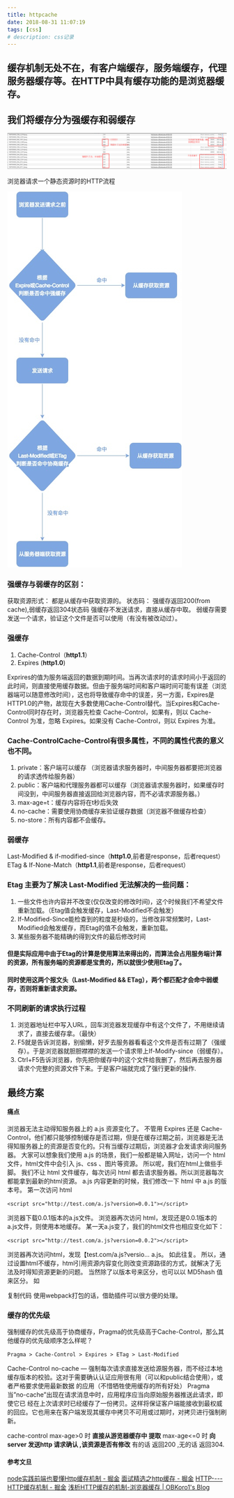 ```yaml
---
title: httpcache
date: 2018-08-31 11:07:19
tags: [css]
# description: css记录
---
```


## 缓存机制无处不在，有客户端缓存，服务端缓存，代理服务器缓存等。在HTTP中具有缓存功能的是浏览器缓存。

## 我们将缓存分为强缓存和弱缓存
![clean](/images/cache/1.jpg)

浏览器请求一个静态资源时的HTTP流程

![clean](/images/cache/2.jpg)

### 强缓存与弱缓存的区别：
获取资源形式： 都是从缓存中获取资源的。
状态码： 强缓存返回200(from cache),弱缓存返回304状态码
强缓存不发送请求，直接从缓存中取。
弱缓存需要发送一个请求，验证这个文件是否可以使用（有没有被改动过）。

### 强缓存  
1. Cache-Control（__http1.1__）
2. Expires (__http1.0__)

Exprires的值为服务端返回的数据到期时间。当再次请求时的请求时间小于返回的此时间，则直接使用缓存数据。但由于服务端时间和客户端时间可能有误差（浏览器端可以随意修改时间），这也将导致缓存命中的误差，另一方面，Expires是HTTP1.0的产物，故现在大多数使用Cache-Control替代。当Expires和Cache-Control同时存在时，浏览器先检查 Cache-Control，如果有，则以 Cache-Control 为准，忽略 Expires。如果没有 Cache-Control，则以 Expires 为准。

### Cache-ControlCache-Control有很多属性，不同的属性代表的意义也不同。
1. private：客户端可以缓存 （浏览器请求服务器时，中间服务器都要把浏览器的请求透传给服务器）
2. public：客户端和代理服务器都可以缓存（浏览器请求服务器时，如果缓存时间没到，中间服务器直接返回给浏览器内容，而不必请求源服务器。）
3. max-age=t：缓存内容将在t秒后失效
3. no-cache：需要使用协商缓存来验证缓存数据（浏览器不做缓存检查）
4. no-store：所有内容都不会缓存。



### 弱缓存
Last-Modified & if-modified-since（__http1.0__,前者是response，后者request）
ETag & If-None-Match（__http1.1__,前者是response，后者request）

### Etag 主要为了解决 Last-Modified 无法解决的一些问题：
1. 一些文件也许内容并不改变(仅仅改变的修改时间)，这个时候我们不希望文件重新加载。（Etag值会触发缓存，Last-Modified不会触发）
2. If-Modified-Since能检查到的粒度是秒级的，当修改非常频繁时，Last-Modified会触发缓存，而Etag的值不会触发，重新加载。
3. 某些服务器不能精确的得到文件的最后修改时间

#### 但是实际应用中由于Etag的计算是使用算法来得出的，而算法会占用服务端计算的资源，所有服务端的资源都是宝贵的，所以就很少使用Etag了。
#### 同时使用这两个报文头（__Last-Modified__ && __ETag__），两个都匹配才会命中弱缓存，否则将重新请求资源。

### 不同刷新的请求执行过程
1. 浏览器地址栏中写入URL，回车浏览器发现缓存中有这个文件了，不用继续请求了，直接去缓存拿。（最快）
2. F5就是告诉浏览器，别偷懒，好歹去服务器看看这个文件是否有过期了（强缓存）。于是浏览器就胆胆襟襟的发送一个请求带上If-Modify-since（弱缓存）。
3. Ctrl+F5告诉浏览器，你先把你缓存中的这个文件给我删了，然后再去服务器请求个完整的资源文件下来。于是客户端就完成了强行更新的操作.


## 最终方案
#### 痛点
浏览器无法主动得知服务器上的 a.js 资源变化了。
不管用 Expires 还是 Cache-Control，他们都只能够控制缓存是否过期，但是在缓存过期之前，浏览器是无法得知服务器上的资源是否变化的。只有当缓存过期后，浏览器才会发请求询问服务器。
大家可以想象我们使用 a.js 的场景，我们一般都是输入网址，访问一个 html 文件，html文件中会引入 js、css
、图片等资源。
所以呢，我们在html上做些手脚。
我们不让 html 文件缓存，每次访问 html 都去请求服务器。所以浏览器每次都能拿到最新的html资源。
a.js 内容更新的时候，我们修改一下 html 中 a.js 的版本号。
第一次访问 html
```
<script src="http://test.com/a.js?version=0.0.1"></script>
```
浏览器下载0.0.1版本的a.js文件。
浏览器再次访问 html，发现还是0.0.1版本的a.js文件，则使用本地缓存。
某一天a.js变了，我们的html文件也相应变化如下：
```
<script src="http://test.com/a.js?version=0.0.2"></script>
```
浏览器再次访问html，发现【test.com/a.js?versio… a.js。
如此往复。
所以，通过设置html不缓存，html引用资源内容变化则改变资源路径的方式，就解决了无法及时得知资源更新的问题。
当然除了以版本号来区分，也可以以 MD5hash 值来区分。 如

<script src="http://test.com/a.【hash值】.js"></script>
复制代码
使用webpack打包的话，借助插件可以很方便的处理。

### 缓存的优先级
强制缓存的优先级高于协商缓存，Pragma的优先级高于Cache-Control，那么其他缓存的优先级顺序怎么样呢？
```
Pragma > Cache-Control > Expires > ETag > Last-Modified
```

Cache-Control 
no-cache — 强制每次请求直接发送给源服务器，而不经过本地缓存版本的校验。这对于需要确认认证应用很有用（可以和public结合使用），或者严格要求使用最新数据 的应用（不惜牺牲使用缓存的所有好处） 
Pragma 当”no-cache”出现在请求消息中时，应用程序应当向原始服务器推送此请求，即使它已 
经在上次请求时已经缓存了一份拷贝。这样将保证客户端能接收到最权威的回应。它也用来在客户端发现其缓存中拷贝不可用或过期时，对拷贝进行强制刷新。

cache-control 
max-age>0 时 __直接从游览器缓存中 提取__
max-age<=0 时 __向server 发送http 请求确认 ,该资源是否有修改__
有的话 返回200 ,无的话 返回304.


#### 参考文旦
[node实践前端也要懂Http缓存机制 - 掘金](https://juejin.im/post/5b70edd4f265da27df0938bc)
[面试精选之http缓存 - 掘金](https://juejin.im/post/5b3c87386fb9a04f9a5cb037)
[HTTP----HTTP缓存机制 - 掘金](https://juejin.im/post/5a1d4e546fb9a0450f21af23)
[浅析HTTP缓存的机制-浏览器缓存 | OBKoro1's Blog](http://obkoro1.com/2018/06/09/%E6%B5%85%E6%9E%90HTTP%E7%BC%93%E5%AD%98%E7%9A%84%E6%9C%BA%E5%88%B6-%E6%B5%8F%E8%A7%88%E5%99%A8%E7%BC%93%E5%AD%98/)
